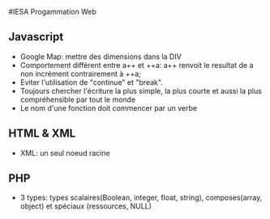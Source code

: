 #IESA Progammation Web

## Javascript
    
* Google Map: mettre des dimensions dans la DIV
* Comportement différent entre a++ et ++a: a++ renvoit le resultat de a non incrément contrairement à ++a;
* Eviter l'utilisation de "continue" et "break". 
* Toujours chercher l'écriture la plus simple, la plus courte et aussi la plus compréhensible par tout le monde 
* Le nom d'une fonction doit commencer par un verbe

## HTML & XML

* XML: un seul noeud racine

## PHP 

* 3 types: types scalaires(Boolean, integer, float, string), composes(array, object) et spéciaux (ressources, NULL)
 
















































































































































































































